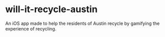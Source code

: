 # will-it-recycle-austin
An iOS app made to help the residents of Austin recycle by gamifying the experience of recycling.
